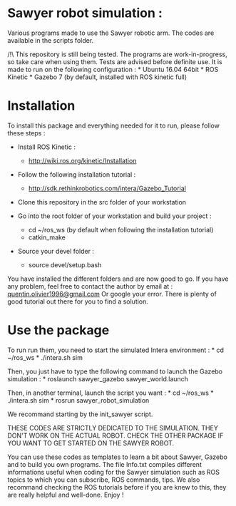 # Sawyer robot simulation :

Various programs made to use the Sawyer robotic arm. The codes are available in the scripts folder.

/!\ This repository is still being tested. The programs are work-in-progress,
    so take care when using them. Tests are advised before definite use. 
    It is made to run on the following configuration :
	* Ubuntu 16.04 64bit
	* ROS Kinetic
	* Gazebo 7 (by default, installed with ROS kinetic full) 

# Installation 

To install this package and everything needed for it to run, please follow these steps :
* Install ROS Kinetic :
	- http://wiki.ros.org/kinetic/Installation

* Follow the following installation tutorial :
	- http://sdk.rethinkrobotics.com/intera/Gazebo_Tutorial

* Clone this repository in the src folder of your workstation

* Go into the root folder of your workstation and build your project :
	- cd ~/ros_ws (by default when following  the installation tutorial)
	- catkin_make

* Source your devel folder :
	- source devel/setup.bash

You have installed the different folders and are now good to go. If you have any problem, feel free to contact the author by 
email at :
quentin.olivier1996@gmail.com
Or google your error. There is plenty of good tutorial out there for you to find a solution.

# Use the package

To run run them, you need to start the simulated Intera environment :
	* cd ~/ros_ws
	* ./intera.sh sim

Then, you just have to type the following command to launch 
the Gazebo simulation :
	* roslaunch sawyer_gazebo sawyer_world.launch

Then, in another terminal, launch the script you want :
	* cd ~/ros_ws
	* ./intera.sh sim
	* rosrun sawyer_robot_simulation <desired script>

We recommand starting by the init_sawyer script.

THESE CODES ARE STRICTLY DEDICATED TO THE SIMULATION.
THEY DON'T WORK ON THE ACTUAL ROBOT.
CHECK THE OTHER PACKAGE IF YOU WANT TO GET STARTED ON THE SAWYER ROBOT.

You can use these codes as templates to learn a bit about Sawyer, Gazebo and to build you own programs. The file Info.txt 
compiles different informations useful when coding for the Sawyer simulation such as ROS topics to which you can subscribe, 
ROS commands, tips. We also recommand checking the ROS tutorials before if you are knew to this, they are really helpful 
and well-done.
Enjoy !

